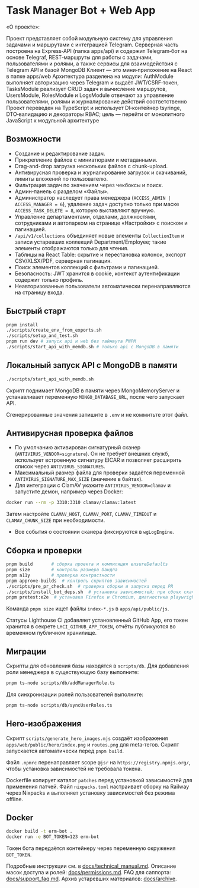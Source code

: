 <!-- Назначение файла: краткое описание возможностей проекта. Основные модули: api, web. -->

# Task Manager Bot + Web App

«О проекте»:

Проект представляет собой модульную систему для управления задачами и маршрутами с интеграцией Telegram. Серверная часть построена на Express‑API (папка apps/api) и содержит Telegram‑бот на основе Telegraf, REST‑маршруты для работы с задачами, пользователями и ролями, а также сервисы для взаимодействия с Telegram API и базой MongoDB
Клиент — это мини‑приложение на React в папке apps/web
Архитектура разделена на модули: AuthModule выполняет авторизацию через Telegram и выдаёт JWT/CSRF‑токен, TasksModule реализует CRUD задач и вычисление маршрутов, UsersModule, RolesModule и LogsModule отвечают за управление пользователями, ролями и журналирование действий соответственно
Проект переведен на TypeScript и использует DI‑контейнер tsyringe, DTO‑валидацию и декораторы RBAC; цель — перейти от монолитного JavaScript к модульной архитектуре


## Возможности

- Создание и редактирование задач.
- Прикрепление файлов с миниатюрами и метаданными.
- Drag-and-drop загрузка нескольких файлов с chunk-upload.
- Антивирусная проверка и журналирование загрузок и скачиваний, лимиты вложений по пользователю.
- Фильтрация задач по значениям через чекбоксы и поиск.
- Админ‑панель с разделом «Файлы».
- Администратор наследует права менеджера (`ACCESS_ADMIN | ACCESS_MANAGER = 6`),
  удаление задач доступно только при маске `ACCESS_TASK_DELETE = 8`, которую
  выставляют вручную.
- Управление департаментами, отделами, должностями, сотрудниками и автопарком на странице «Настройки» с поиском и пагинацией.
- `/api/v1/collections` объединяет новые элементы `CollectionItem` и записи устаревших коллекций Department/Employee; такие элементы отображаются только для чтения.
- Таблицы на React Table: скрытие и перестановка колонок, экспорт CSV/XLSX/PDF, серверная пагинация.
- Поиск элементов коллекций с фильтрами и пагинацией.
- Безопасность: JWT хранится в cookie, контекст аутентификации содержит только профиль.
- Неавторизованные пользователи автоматически перенаправляются на страницу входа.

## Быстрый старт

```bash
pnpm install
./scripts/create_env_from_exports.sh
./scripts/setup_and_test.sh
pnpm run dev # запуск api и web без таймаута PNPM
./scripts/start_api_with_memdb.sh # только api с MongoDB в памяти
```

## Локальный запуск API с MongoDB в памяти

```bash
./scripts/start_api_with_memdb.sh
```

Скрипт поднимает MongoDB в памяти через MongoMemoryServer и устанавливает переменную `MONGO_DATABASE_URL`, после чего запускает API.

Сгенерированные значения запишите в `.env` и не коммитьте этот файл.

## Антивирусная проверка файлов

- По умолчанию активирован сигнатурный сканер (`ANTIVIRUS_VENDOR=signature`). Он не требует внешних служб, использует
  встроенную сигнатуру EICAR и позволяет расширить список через `ANTIVIRUS_SIGNATURES`.
- Максимальный размер файла для проверки задаётся переменной `ANTIVIRUS_SIGNATURE_MAX_SIZE` (значение в байтах).
- Для интеграции с ClamAV укажите `ANTIVIRUS_VENDOR=clamav` и запустите демон, например через Docker:

```bash
docker run --rm -p 3310:3310 clamav/clamav:latest
```

  Затем настройте `CLAMAV_HOST`, `CLAMAV_PORT`, `CLAMAV_TIMEOUT` и `CLAMAV_CHUNK_SIZE` при необходимости.
- Все события о состоянии сканера фиксируются в `wgLogEngine`.

## Сборка и проверки

```bash
pnpm build       # сборка проекта и компиляция ensureDefaults
pnpm size        # контроль размера бандла
pnpm a11y        # проверка контрастности
pnpm approve-builds  # контроль скриптов зависимостей
./scripts/pre_pr_check.sh  # проверка сборки и запуска перед PR
./scripts/install_bot_deps.sh  # установка зависимостей; при сбоях скачивает pnpm из GitHub
pnpm pretest:e2e  # установка Firefox и Chromium, диагностика playwright doctor/--list и сборка перед e2e
```

Команда `pnpm size` ищет файлы `index-*.js` в `apps/api/public/js`.

Статусы Lighthouse CI добавляет установленный GitHub App, его токен хранится в секрете `LHCI_GITHUB_APP_TOKEN`, отчёты публикуются во временном публичном хранилище.

## Миграции

Скрипты для обновления базы находятся в `scripts/db`. Для добавления роли
менеджера в существующую базу выполните:

```bash
pnpm ts-node scripts/db/addManagerRole.ts
```

Для синхронизации ролей пользователей выполните:

```bash
pnpm ts-node scripts/db/syncUserRoles.ts
```

## Hero-изображения

Скрипт `scripts/generate_hero_images.mjs` создаёт изображения `apps/web/public/hero/index.png`
и `routes.png` для meta‑тегов. Скрипт запускается автоматически перед `pnpm build`.

Файл `.npmrc` перенаправляет scope `@jsr` на `https://registry.npmjs.org/`,
чтобы установка зависимостей не требовала токена.

Dockerfile копирует каталог `patches` перед установкой зависимостей для применения патчей.
Файл `nixpacks.toml` настраивает сборку на Railway через Nixpacks и выполняет установку зависимостей без режима offline.

## Docker

```bash
docker build -t erm-bot .
docker run -e BOT_TOKEN=123 erm-bot
```

Токен бота передаётся контейнеру через переменную окружения `BOT_TOKEN`.

Подробные инструкции см. в [docs/technical_manual.md](docs/technical_manual.md).
Описание масок доступа и ролей: [docs/permissions.md](docs/permissions.md).
FAQ для саппорта: [docs/support_faq.md](docs/support_faq.md).
Архив устаревших материалов: [docs/archive](docs/archive).
